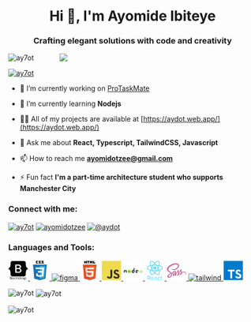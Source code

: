 <h1 align="center">Hi 👋, I'm Ayomide Ibiteye</h1>
<h3 align="center">Crafting elegant solutions with code and creativity</h3>
<img align='right' width='400' src='https://miro.medium.com/v2/resize:fit:720/1*IRGHmiGsa16stedQvIaZfw.gif'>

<p align="left"> <img src="https://komarev.com/ghpvc/?username=ay7ot&label=Profile%20views&color=0e75b6&style=flat" alt="ay7ot" /> </p>

<p align="left"> <a href="https://twitter.com/ay7ot" target="blank"><img src="https://img.shields.io/twitter/follow/ay7ot?logo=twitter&style=for-the-badge" alt="ay7ot" /></a> </p>

- 🔭 I’m currently working on [ProTaskMate](https://github.com/Ay7ot/protaskmate)

- 🌱 I’m currently learning **Nodejs**

- 👨‍💻 All of my projects are available at [https://aydot.web.app/](https://aydot.web.app/)

- 💬 Ask me about **React, Typescript, TailwindCSS, Javascript**

- 📫 How to reach me **ayomidotzee@gmail.com**

- ⚡ Fun fact **I'm a part-time architecture student who supports Manchester City**

<h3 align="left">Connect with me:</h3>
<p align="left">
<a href="https://twitter.com/ay7ot" target="blank"><img align="center" src="https://raw.githubusercontent.com/rahuldkjain/github-profile-readme-generator/master/src/images/icons/Social/twitter.svg" alt="ay7ot" height="30" width="40" /></a>
<a href="https://instagram.com/ayomidotzee" target="blank"><img align="center" src="https://raw.githubusercontent.com/rahuldkjain/github-profile-readme-generator/master/src/images/icons/Social/instagram.svg" alt="ayomidotzee" height="30" width="40" /></a>
<a href="https://medium.com/@aydot" target="blank"><img align="center" src="https://raw.githubusercontent.com/rahuldkjain/github-profile-readme-generator/master/src/images/icons/Social/medium.svg" alt="@aydot" height="30" width="40" /></a>
</p>

<h3 align="left">Languages and Tools:</h3>
<p align="left"> <a href="https://getbootstrap.com" target="_blank" rel="noreferrer"> <img src="https://raw.githubusercontent.com/devicons/devicon/master/icons/bootstrap/bootstrap-plain-wordmark.svg" alt="bootstrap" width="40" height="40"/> </a> <a href="https://www.w3schools.com/css/" target="_blank" rel="noreferrer"> <img src="https://raw.githubusercontent.com/devicons/devicon/master/icons/css3/css3-original-wordmark.svg" alt="css3" width="40" height="40"/> </a> <a href="https://www.figma.com/" target="_blank" rel="noreferrer"> <img src="https://www.vectorlogo.zone/logos/figma/figma-icon.svg" alt="figma" width="40" height="40"/> </a> <a href="https://www.w3.org/html/" target="_blank" rel="noreferrer"> <img src="https://raw.githubusercontent.com/devicons/devicon/master/icons/html5/html5-original-wordmark.svg" alt="html5" width="40" height="40"/> </a> <a href="https://developer.mozilla.org/en-US/docs/Web/JavaScript" target="_blank" rel="noreferrer"> <img src="https://raw.githubusercontent.com/devicons/devicon/master/icons/javascript/javascript-original.svg" alt="javascript" width="40" height="40"/> </a> <a href="https://nodejs.org" target="_blank" rel="noreferrer"> <img src="https://raw.githubusercontent.com/devicons/devicon/master/icons/nodejs/nodejs-original-wordmark.svg" alt="nodejs" width="40" height="40"/> </a> <a href="https://reactjs.org/" target="_blank" rel="noreferrer"> <img src="https://raw.githubusercontent.com/devicons/devicon/master/icons/react/react-original-wordmark.svg" alt="react" width="40" height="40"/> </a> <a href="https://sass-lang.com" target="_blank" rel="noreferrer"> <img src="https://raw.githubusercontent.com/devicons/devicon/master/icons/sass/sass-original.svg" alt="sass" width="40" height="40"/> </a> <a href="https://tailwindcss.com/" target="_blank" rel="noreferrer"> <img src="https://www.vectorlogo.zone/logos/tailwindcss/tailwindcss-icon.svg" alt="tailwind" width="40" height="40"/> </a> <a href="https://www.typescriptlang.org/" target="_blank" rel="noreferrer"> <img src="https://raw.githubusercontent.com/devicons/devicon/master/icons/typescript/typescript-original.svg" alt="typescript" width="40" height="40"/> </a></p>

<p><img align="left" src="https://github-readme-stats.vercel.app/api/top-langs?username=ay7ot&show_icons=true&locale=en&layout=compact" alt="ay7ot" /></p>

<p>&nbsp;<img align="center" src="https://github-readme-stats.vercel.app/api?username=ay7ot&show_icons=true&locale=en" alt="ay7ot" /></p>

<p><img align="center" src="https://github-readme-streak-stats.herokuapp.com/?user=ay7ot&" alt="ay7ot" /></p>
